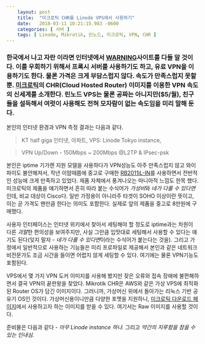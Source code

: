 ```yaml
---
    layout: post
    title:  "미크로틱 CHR를 Linode VPS에서 사용하기"
    date:   2018-03-11 10:21:15.983 -0600
    categories: [ 서버 ]
    tags: [ Linode, Mikrotik, 린노드, 미크로틱, VPN, CHR ]
---
```


### 한국에서 나고 자란 이라면 인터넷에서 [WARNING](http://warning.or.kr/)사이트를 다들 알 것이다. 이를 우회하기 위해서 프록시 서버를 사용하기도 하고, 유료 VPN을 이용하기도 한다. 물론 가격은 크게 부담스럽지 않다. 속도가 만족스럽지 못할 뿐. [미크로틱](https://namu.wiki/w/Mikrotik)의 CHR(Cloud Hosted Router) 이미지를 이용한 VPN 속도의 신세계를 소개한다. 린노드 VPS는 물론 공짜는 아니지만($5/월), 친구들을 설득해서 여럿이 사용해도 전혀 모자람이 없는 속도임을 미리 말해 둔다.

본인의 인터넷 환경과 VPN 측정 결과는 다음과 같다.

> KT half giga 인터넷, 아파트, VPS: Linode Tokyo instance, 

> VPN Up/Down - 150Mbps ~ 200Mbps @L2TP & IPsec-psk

본인은 iptime 기가랜 지원 모델을 사용하다가 VPN성능도 아주 만족스럽지 않고 와이파이도 불안해져서, 작년 이맘때쯤에 중고로 구매한 [RB2011iL-IN](http://www.mikrotik.co.kr/)를 사용하면서 전반적인 성능에 크게 만족하고 있었다. 제품 자체에서 풍겨나오는 마니아적 느낌도 한목 했다. 미크로틱의 제품을 얘기하면서 흔히 따라 붙는 수식어가 *가성비*와 *네가 다룰 수 있다면*인데, 비교 대상이 Cisco다. 일반 가정용이 아니라주 타겟이 SOHO 이상이란 뜻이고, 이는 곧 가격도 왠만큼 한다는 의미도 포함한다. 실제로 앞의 제품을 중고로 8만원에 구매했다. 

사용자 인터페이스는 인터넷 위키에서 찾아서 세팅해야 할 정도로 iptime과는 차원이 다른 *괴랄*한 편의성을 보여주지만, 사실 그만큼 입맛대로 세팅해서 사용할 수 있다는 얘기도 된다(잊지 말자 - *네가 다룰 수 있다면*이라는 수식어가 붙는다는 것을). 그리고 가정에서 일반적으로 사용하는 기능들은 미리 프로파일로 제공해서 본인과 같은 네트워크 비전문가도 조금 시간을 들이면 어렵지 않게 세팅할 수 있다. 여기에는 물론 VPN기능도 포함된다.

VPS에서 몇 가지 VPN 도커 이미지를 사용해 봤지만 잦은 오류와 접속 장애에 불편해하면서 결국 VPN의 끝판왕을 찾았다. Mikrotik CHR은 AWS와 같은 가상 VPS에 최적화된 Router OS가 담긴 이미지이다. 그러니까, 가상머신 위에서 돌아가는 리눅스 기반 공유기 OS인 것이다. 가상머신용이니만큼 다양한 포멧을 지원하니, [미크로틱 다운로드 페이지](https://mikrotik.com/download)에서 사용하고자 하는 이미지를 받을 수 있다. 여기서는 Raw 이미지를 사용할 것이다.

준비물은 다음과 같다 - *아무 Linode instance 하나.* 그리고 *약간의 지루함을 참을 수 있는 인내심.*
    